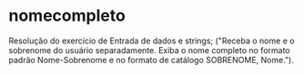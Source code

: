 # nomecompleto
Resolução do exercício de Entrada de dados e strings; ("Receba o nome e o sobrenome do usuário separadamente. Exiba o nome completo no formato padrão Nome-Sobrenome e no formato de catálogo SOBRENOME, Nome.").
